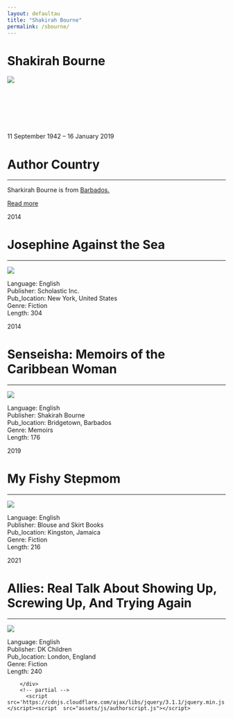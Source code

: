 ```yaml
---
layout: defaultau
title: "Shakirah Bourne"
permalink: /sbourne/
---
```

<!-- partial:index.partial.html -->
<div class="content">
    <h1>Shakirah Bourne</h1>
    <div class="quote">
        <div><img src="https://static.wixstatic.com/media/c67ccf_4e873483aa1747d590318918f1fc8be6~mv2_d_2878_4032_s_4_2.jpg/v1/crop/x_0,y_93,w_2878,h_2533/fill/w_618,h_544,al_c,q_80,usm_0.66_1.00_0.01,enc_auto/IMG_3785.jpg" class="logo"></div>
    </div>
    <div class="timeline">
        <div style="padding-bottom:100px;"></div>
        <div class="block">
            <div class="date right"><p class="right"> 11 September 1942 – 16 January 2019 </p></div>
            <div class="dot"></div>
            <div class="left first">
            <div class="author_country">
                <h1>Author Country</h1><hr>
          <div class="aclocation">  <p> Sharkirah Bourne is from <a href="{{ site.baseurl }}/12">Barbados.</a></p></div>
              <div class="acreadmore">  <a href="#">Read more</a> </div>
            </div>
            </div>
        </div>
        <div class="block">
            <div class="date right"><p class="right">2014</p></div>
            <div class="dot"></div>
            <div class="right">
                <h1>Josephine Against the Sea</h1><hr>
                <p><img src="https://images-na.ssl-images-amazon.com/images/I/51YROnWWOFL._SX331_BO1,204,203,200_.jpg"></p>
                <p>
                Language: English <br/>
                Publisher: Scholastic Inc. <br/>
                Pub_location: New York, United States <br/>
                Genre: Fiction <br/>
                Length: 304 <br/>
                </p>
            </div>
        </div>
        <div class="block">
            <div class="date left"><p class="left">2014</p></div>
            <div class="dot"></div>
            <div class="right">
                <h1>Senseisha: Memoirs of the Caribbean Woman</h1><hr>
                <p><img src="https://images-na.ssl-images-amazon.com/images/I/514DvIy8hsL._SY291_BO1,204,203,200_QL40_FMwebp_.jpg"></p>
                <p>
                Language: English <br/>
                Publisher: Shakirah Bourne <br/>
                Pub_location: Bridgetown, Barbados <br/>
                Genre: Memoirs <br/>
                Length: 176 <br/>
                </p>
            </div>
        </div>
        <div class="block">
            <div class="date right"><p class="right">2019</p></div>
            <div class="dot"></div>
            <div class="left">
                <h1>My Fishy Stepmom</h1><hr>
                <p><img src="https://images-na.ssl-images-amazon.com/images/I/51iH8SEolYL._SX316_BO1,204,203,200_.jpg"></p>
                <p>
                Language: English <br/>
                Publisher: Blouse and Skirt Books <br/>
                Pub_location: Kingston, Jamaica <br/>
                Genre: Fiction <br/>
                Length: 216 <br/>
                </p>
            </div>
        </div>
        <div class="block">
            <div class="date left"><p class="left hide">2021</p></div>
            <div class="dot"></div>
            <div class="right hide">
                <h1>Allies: Real Talk About Showing Up, Screwing Up, And Trying Again</h1><hr>
                <p><img src="https://images-na.ssl-images-amazon.com/images/I/51l2hRbJeYL._SX330_BO1,204,203,200_.jpg"></p>
                <p>
                Language: English <br/>
                Publisher: DK Children <br/>
                Pub_location: London, England <br/>
                Genre: Fiction <br/>
                Length: 240 <br/>
                </p>
            </div>
        </div>

        </div>
        <!-- partial -->
          <script src='https://cdnjs.cloudflare.com/ajax/libs/jquery/3.1.1/jquery.min.js'></script><script  src="assets/js/authorscript.js"></script>

